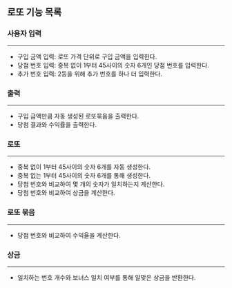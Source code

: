 ## 로또 기능 목록 

### 사용자 입력

---

* 구입 금액 입력: 로또 가격 단위로 구입 금액을 입력한다.
* 당첨 번호 입력: 중복 없이 1부터 45사이의 숫자 6개인 당첨 번호를 입력한다.
* 추가 번호 입력: 2등을 위해 추가 번호를 하나 더 입력한다.

### 출력

---

* 구입 금액만큼 자동 생성된 로또묶음을 출력한다.
* 당첨 결과와 수익률을 출력한다.


### 로또

---

* 중복 없이 1부터 45사이의 숫자 6개를 자동 생성한다.
* 중복 없는 1부터 45사이의 숫자 6개를 통해 생성한다.
* 당첨 번호와 비교하여 몇 개의 숫자가 일치하는지 계산한다.
* 당첨 번호와 비교하여 상금을 계산한다.

### 로또 묶음

---

* 당첨 번호와 비교하여 수익율을 계산한다.

### 상금

---

* 일치하는 번호 개수와 보너스 일치 여부를 통해 알맞은 상금을 반환한다.

